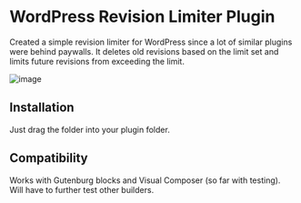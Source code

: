 # WordPress Revision Limiter Plugin

Created a simple revision limiter for WordPress since a lot of similar plugins were behind paywalls.
It deletes old revisions based on the limit set and limits future revisions from exceeding the limit.

![image](https://github.com/jlayog/wp-revision-limiter/assets/35618625/e13375c1-b6cc-45aa-bfe7-14e14c9e6cf3)

## Installation
Just drag the folder into your plugin folder.

## Compatibility
Works with Gutenburg blocks and Visual Composer (so far with testing). Will have to further test other builders.
